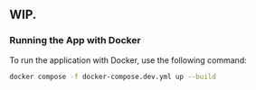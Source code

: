 ## WIP.

### Running the App with Docker

To run the application with Docker, use the following command:

```bash
docker compose -f docker-compose.dev.yml up --build
```
